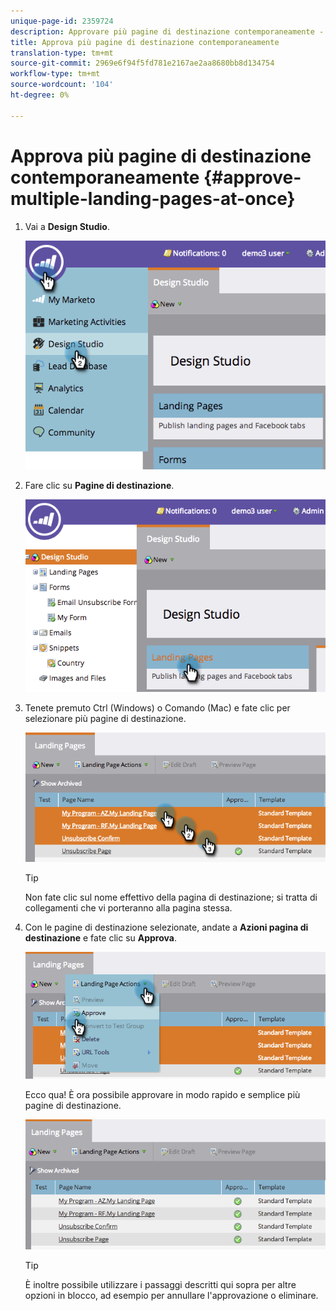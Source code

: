 ```yaml
---
unique-page-id: 2359724
description: Approvare più pagine di destinazione contemporaneamente - Documenti Marketo - Documentazione prodotto
title: Approva più pagine di destinazione contemporaneamente
translation-type: tm+mt
source-git-commit: 2969e6f94f5fd781e2167ae2aa8680bb8d134754
workflow-type: tm+mt
source-wordcount: '104'
ht-degree: 0%

---
```



# Approva più pagine di destinazione contemporaneamente {#approve-multiple-landing-pages-at-once}

1. Vai a **Design Studio**.

   ![](assets/image2014-9-17-11-3a35-3a5.png)

1. Fare clic su **Pagine di destinazione**.

   ![](assets/image2014-9-17-11-3a35-3a11.png)

1. Tenete premuto Ctrl (Windows) o Comando (Mac) e fate clic per selezionare più pagine di destinazione.

   ![](assets/image2014-9-17-11-3a35-3a19.png)

   >[!TIP]
   >
   >Non fate clic sul nome effettivo della pagina di destinazione; si tratta di collegamenti che vi porteranno alla pagina stessa.

1. Con le pagine di destinazione selezionate, andate a **Azioni pagina di destinazione** e fate clic su **Approva**.

   ![](assets/image2014-9-17-11-3a35-3a27.png)

   Ecco qua! È ora possibile approvare in modo rapido e semplice più pagine di destinazione.

   ![](assets/image2014-9-17-11-3a35-3a36.png)

   >[!TIP]
   >
   >È inoltre possibile utilizzare i passaggi descritti qui sopra per altre opzioni in blocco, ad esempio per annullare l&#39;approvazione o eliminare.
